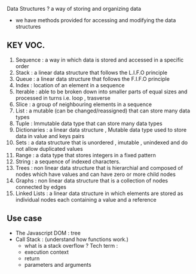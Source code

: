 Data Structures ? a way of storing and organizing data 
- we have methods provided for accessing and modifying the data structures 

## KEY VOC. 
1. Sequence : a way in which data is stored and accessed in a specific order 
2. Stack :  a linear data structure that follows the L.I.F.O principle 
3. Queue : a linear data structure that follows the F.I.F.O principle 
4. Index : location of an element in a sequence 
5. Iterable : able to be broken down into smaller parts of equal sizes and processed in turns i.e. loop , trasverse 
6. Slice : a group of neighbouring elements in a sequence 
7. List : a mutable (can be changed/reassigned) that can store many data types 
8. Tuple : Immutable data type that can store many data types 
9. Dictionaries : a linear data structure , Mutable data type used to store data in value and keys pairs
10. Sets : a data structure that is unordered , imutable , unindexed and do not allow duplicated values 
11. Range : a data type that stores integers in a fixed pattern 
12. String : a sequence of indexed characters.
13. Trees : non linear data structure that is hierarchial and composed of nodes which have values and can have zero or more child nodes 
14. Graphs : non linear data structure that is a collection of nodes connected by edges 
15. Linked Lists : a linear data structure in which elements are stored as individual nodes each containing a value and a reference 

## Use case 
- The Javascript DOM : tree
- Call Stack : (understand how functions work.) 
  - what is a stack overflow ?  Tech term : 
  - execution context 
  - return 
  - parameters and arguments 